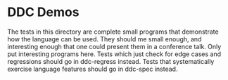 
DDC Demos
=========

The tests in this directory are complete small programs that demonstrate how the language can be used. They should me small enough, and interesting enough that one could present them in a conference talk. Only put interesting programs here. Tests which just check for edge cases and regressions should go in ddc-regress instead. Tests that systematically exercise language features should go in ddc-spec instead.

